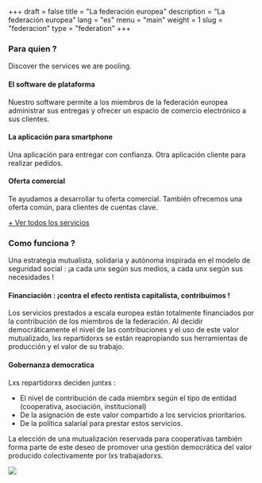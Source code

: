 +++
draft = false
title = "La federación europea"
description = "La federación europea"
lang = "es"
menu = "main"
weight = 1
slug = "federacion"
type = "federation"
+++

<div class="row justify-content-center banner">
    <div class="col-md-8 col-md-offset-2 text-center">
        <h3 class="h3">Para quien ?</h3>
        <p>
            Discover the services we are pooling.
        </p>
    </div>
</div>

<div class="row">
    <div class="col-md-4 text-center">
        <i class="join-icon icon-platform"></i>
        <h4 class="h4">El software de plataforma</h4>
        <p>Nuestro software permite a los miembros de la federación europea administrar sus entregas y ofrecer un espacio de comercio electrónico a sus clientes.</p>
    </div>
    <div class="col-md-4 text-center">
        <i class="join-icon icon-smartphone"></i>
        <h4 class="h4">La aplicación para smartphone</h4>
        <p>Una aplicación para entregar con confianza. Otra aplicación cliente para realizar pedidos.</p>
    </div>
    <div class="col-md-4 text-center">
        <i class="join-icon icon-business"></i>
        <h4 class="h4">Oferta comercial</h4>
        <p>Te ayudamos a desarrollar tu oferta comercial. También ofrecemos una oferta común, para clientes de cuentas clave.</p>
    </div>
</div>

<p>
    <a id="show-more-services" href="#show-more-services">+ Ver todos los servicios</a>
</p>

<div id="more-services" style="display:none;opacity: 0;">
    <div class="row">
        <div class="col-md-4 text-center">
            <i class="join-icon icon-eye"></i>
            <h4 class="h4">Visibilidad y marca</h4>
            <p>Una marca reconocida a escala europea.</p>
        </div>
        <div class="col-md-4 text-center">
            <i class="join-icon icon-judiciary"></i>
            <h4 class="h4">Administrativo y legal</h4>
            <p>¡No más papeleo, un servicio se ocupa de facturas, contratos, o del estado legal de su estructura!</p>
        </div>
        <div class="col-md-4 text-center">
            <i class="join-icon icon-vault"></i>
            <h4 class="h4">Fondo de garantia de pago</h4>
            <p>Asegurar el pago en efectivo y ayudar a garantizar la estabilidad financiera de las cooperativas.</p>
        </div>
    </div>
    <div class="row">
        <div class="col-md-4 text-center">
            <i class="join-icon icon-money"></i>
            <h4 class="h4">Ayudas y convocatorias de proyectos</h4>
            <p>Obtención de subvenciones locales y europeas para socios, respuesta colectiva a convocatorias de proyectos.</p>
        </div>
        <div class="col-md-4 text-center">
            <i class="join-icon icon-insurance"></i>
            <h4 class="h4">Seguros</h4>
            <p>Negociar ofertas de seguros de alta calidad para enfrentarse a los riesgos del negocio.</p>
        </div>
        <div class="col-md-4 text-center">
            <i class="join-icon icon-plus"></i>
            <h4 class="h4">Y más...</h4>
            <p>Fondo de solidaridad, formación, compra de equipos, ...</p>
        </div>
    </div>
</div>

<div class="row justify-content-center">
    <div class="col-md-8 col-md-offset-2 text-center banner">
        <h3 class="h3">Como funciona ?</h3>
        <p>
            Una estrategia mutualista, solidaria y autónoma inspirada en el modelo de seguridad social : ¡a cada unx según sus medios, a cada unx según sus necesidades !
        </p>
    </div>
</div>

<div class="row">
    <div class="col-md-6">
        <h4 class="h4">Financiación : ¡contra el efecto rentista capitalista, contribuimos !</h4>
        <p>Los servicios prestados a escala europea están totalmente financiados por la contribución de los miembros de la federación. Al decidir democráticamente el nivel de las contribuciones y el uso de este valor mutualizado, lxs repartidorxs se están reapropiando sus herramientas de producción y el valor de su trabajo.</p>
        <h4 class="h4">Gobernanza democratica</h4>
        <p>Lxs repartidorxs deciden juntxs :
            <ul>
                <li>El nivel de contribución de cada miembrx según el tipo de entidad (cooperativa, asociación, institucional)</li>
                <li>De la asignación de este valor compartido a los servicios prioritarios.</li>
                <li>De la política salarial para prestar estos servicios.</li>
            </ul>
        </p>
        <p>
            La elección de una mutualización reservada para cooperativas también forma parte de este deseo de promover una gestión democrática del valor producido colectivamente por lxs trabajadorxs.
        </p>
    </div>
    <div class="col-md-6" id="european-governance">
        <img src="/images/european-network/governance.png">
    </div>
</div>
